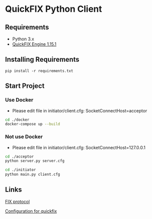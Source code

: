 # QuickFIX Python Client #

## Requirements
* Python 3.x
* [QuickFIX Engine 1.15.1](http://www.quickfixengine.org/)

## Installing Requirements
```
pip install -r requirements.txt
```

## Start Project
### Use Docker
- Please edit file in initiator/client.cfg: SocketConnectHost=acceptor
```sh
cd ./docker
docker-compose up --build
```

### Not use Docker
- Please edit file in initiator/client.cfg: SocketConnectHost=127.0.0.1
```sh
cd ./acceptor
python server.py server.cfg
```
```sh
cd ./initiator
python main.py client.cfg
```

## Links
[FIX protocol](https://www.fixtrading.org/standards/)

[Configuration for quickfix](http://www.quickfixengine.org/quickfix/doc/html/configuration.html)
